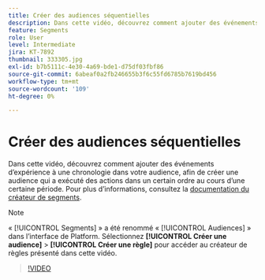 ```yaml
---
title: Créer des audiences séquentielles
description: Dans cette vidéo, découvrez comment ajouter des événements d’expérience à une chronologie dans votre audience, afin de créer une audience qui a exécuté des actions dans un certain ordre au cours d’une certaine période.
feature: Segments
role: User
level: Intermediate
jira: KT-7892
thumbnail: 333305.jpg
exl-id: b7b5111c-4e30-4a69-bde1-d75df03fbf86
source-git-commit: 6abeaf0a2fb246655b3f6c55fd6785b7619bd456
workflow-type: tm+mt
source-wordcount: '109'
ht-degree: 0%

---
```


# Créer des audiences séquentielles

Dans cette vidéo, découvrez comment ajouter des événements d’expérience à une chronologie dans votre audience, afin de créer une audience qui a exécuté des actions dans un certain ordre au cours d’une certaine période. Pour plus d’informations, consultez la [documentation du créateur de segments](https://experienceleague.adobe.com/docs/experience-platform/segmentation/ui/segment-builder.html?lang=fr).

>[!NOTE]
>
> « [!UICONTROL Segments] » a été renommé « [!UICONTROL Audiences] » dans l’interface de Platform. Sélectionnez **[!UICONTROL Créer une audience]** > **[!UICONTROL Créer une règle]** pour accéder au créateur de règles présenté dans cette vidéo.

>[!VIDEO](https://video.tv.adobe.com/v/333305/?learn=on&enablevpops)


